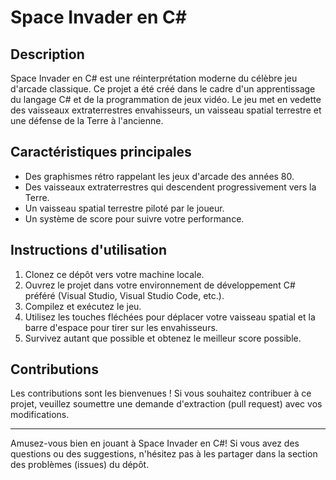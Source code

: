 # Space Invader en C#
<!-- ![Space Invader](lien_vers_une_image) -->

## Description

Space Invader en C# est une réinterprétation moderne du célèbre jeu d'arcade classique. Ce projet a été créé dans le cadre d'un apprentissage du langage C# et de la programmation de jeux vidéo. Le jeu met en vedette des vaisseaux extraterrestres envahisseurs, un vaisseau spatial terrestre et une défense de la Terre à l'ancienne.

## Caractéristiques principales

- Des graphismes rétro rappelant les jeux d'arcade des années 80.
- Des vaisseaux extraterrestres qui descendent progressivement vers la Terre.
- Un vaisseau spatial terrestre piloté par le joueur.
- Un système de score pour suivre votre performance.

## Instructions d'utilisation

1. Clonez ce dépôt vers votre machine locale.
2. Ouvrez le projet dans votre environnement de développement C# préféré (Visual Studio, Visual Studio Code, etc.).
3. Compilez et exécutez le jeu.
4. Utilisez les touches fléchées pour déplacer votre vaisseau spatial et la barre d'espace pour tirer sur les envahisseurs.
5. Survivez autant que possible et obtenez le meilleur score possible.

## Contributions

Les contributions sont les bienvenues ! Si vous souhaitez contribuer à ce projet, veuillez soumettre une demande d'extraction (pull request) avec vos modifications.

---

Amusez-vous bien en jouant à Space Invader en C#! Si vous avez des questions ou des suggestions, n'hésitez pas à les partager dans la section des problèmes (issues) du dépôt.
